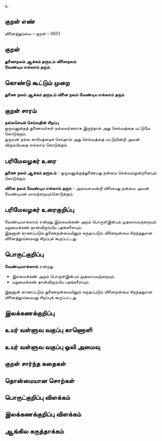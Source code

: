 உ

## குறள் எண் 

வினைத்துய்மை  – குறள் – 0651  

## குறள் 

**துணைநலம் ஆக்கம் தரூஉம் வினைநலம்  
வேண்டிய எல்லாம் தரும்.**  

## கொண்டு கூட்டும் முறை

**துணை நலம் ஆக்கம் தரூஉம் வினை நலம் வேண்டிய எல்லாம் தரும்**

## குறள் சாரம் 

**நல்லசெயல் செய்வதின் சிறப்பு**  
ஒருவனுக்குத் துணைவர்கள் நல்லவர்களாக இருந்தால் அது செல்வத்தை மட்டுமே கொடுக்கும்.  
ஒருவன் நல்ல காரியத்தைச் செய்தால் அது செல்வத்தை மட்டுமின்றி அவன் விரும்பியதை எல்லாம் கொடுக்கும்.  

## பரிமேலழகர் உரை

**துணை நலம் ஆக்கம் தரூஉம்** - ஒருவனுக்குத்துணையது நன்மை செல்வம்ஒன்றனையும் கொடுக்கும்  

**வினை நலம் வேண்டிய எல்லாம் தரும்** - அவ்வளவன்றி வினையது நன்மை அவன் வேண்டியன யாவற்றையும்கொடுக்கும். 

## பரிமேலழகர் உரைகுறிப்பு   

வேண்டியஎல்லாம் என்றது இம்மைக்கண் அறம் பொருள்இன்பம் முதலாயவற்றையும் மறுமைக்கண் தான்விரும்பிய பதங்களையும்.   
இதனான் காணப்படும் துணைநன்மையினும் கருதப்படும் வினைநன்மை சிறந்ததுஎன வினைத்தூய்மையது சிறப்புக் கூறப்பட்டது.    

## பொருட்குறிப்பு 

**வேண்டியஎல்லாம்** என்றது  
* இம்மைக்கண் அறம் பொருள்இன்பம் முதலாயவற்றையும்  
* மறுமைக்கண் தான்விரும்பிய பதங்களையும்.   

இதனான் காணப்படும் துணைநன்மையினும் கருதப்படும் வினைநன்மை சிறந்ததுஎன வினைத்தூய்மையது சிறப்புக் கூறப்பட்டது.   

## இலக்கணக்குறிப்பு  


## உயர் வள்ளுவ வகுப்பு காணொளி


## உயர் வள்ளுவ வகுப்பு ஒலி அமைவு 

 
## குறள் சார்ந்த கதைகள் 


## தொன்மையான சொற்கள்


## பொருட்குறிப்பு விளக்கம்


## இலக்கணக்குறிப்பு விளக்கம்


## ஆங்கில கருத்தாக்கம் 


